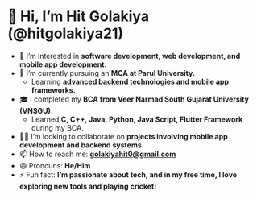 # 👋 Hi, I’m Hit Golakiya (@hitgolakiya21)

- 👀 I’m interested in **software development, web development, and  mobile app development.**
- 🌱 I’m currently pursuing an **MCA at Parul University.**
  - Learning **advanced backend technologies and mobile app frameworks.**
- 🎓 I completed my **BCA from Veer Narmad South Gujarat University (VNSGU).**  
  - Learned **C, C++, Java, Python, Java Script, Flutter Framework** during my BCA.
- 💞️💞️ I’m looking to collaborate on **projects involving mobile app development and backend systems.**
- 📫 How to reach me: **[golakiyahit0@gmail.com](mailto:golakiyahit0@gmail.com)**
- 😄 Pronouns: **He/Him**
- ⚡ Fun fact: **I’m passionate about tech, and in my free time, I love exploring new tools and playing cricket!**

<!---
heetgolakiya21/heetgolakiya21 is a ✨ special ✨ repository because its `README.md` (this file) appears on your GitHub profile.
You can click the Preview link to take a look at your changes.
--->
